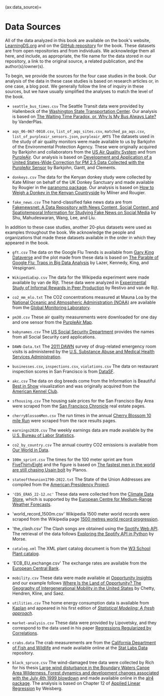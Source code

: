(ax:data_source)=
# Data Sources

All of the data analyzed in this book are available on the book's website, [LearningDS.org](https://learningds.org/) and on the [GitHub repository](https://github.com/DS-100/textbook/) for the book.  These datasets are from open repositories and from individuals. We acknowledge them all here, and include, as appropriate, the file name for the data stored in our repository, a link to the original source, a related publication, and the author(s)/owner(s).

To begin, we provide the sources for the four case studies in the book. Our analysis of the data in these case studies is based on research articles or, in one case, a blog post. We generally follow the line of inquiry in these sources, but we have usually simplified the analyses to match the level of the book.  

+ `seattle_bus_times.csv` The Seattle Transit data were provided by Hallenbeck of the [Washington State Transportation Center](https://depts.washington.edu/trac/). Our analysis is
based on [The Waiting Time Paradox, or, Why Is My Bus Always Late?](https://jakevdp.github.io/blog/2018/09/13/waiting-time-paradox/#:~:text=It%20turns%20out%20that%20under,as%20the%20waiting%20time%20paradox) by VanderPlas.

+ `aqs_06-067-0010.csv`, `list_of_aqs_sites.csv`, `matched_pa_aqs.csv`, `list_of_purpleair_sensors.json`, `purpleair_AMTS` The datasets used in the study of air quality monitors were  made available to us by Barkjohn of the Environmental Protection Agency. These were originally acquired by Barkjohn and collaborators from the [US Air Quality System](https://forum.airnowtech.org/t/the-aqi-equation/169) and from [PurpleAir](https://www2.purpleair.com/).
Our analysis is based on [Development and Application of a United States-Wide Correction for PM 2.5 Data Collected with the PurpleAir Sensor](https://amt.copernicus.org/articles/14/4617/2021/) by Barkjohn, Gantt, and Clements.

+ `donkeys.csv` The data for the Kenyan donkey study were collected by Kate Milner on behalf of the UK Donkey Sanctuary and made available by Rougier in the [paranomo package](https://people.maths.bris.ac.uk/~mazjcr/paranomo_1.1.tar.gz).
Our analysis is based on [How to Weigh a Donkey in the Kenyan Countryside](https://doi.org/10.1111/j.1740-9713.2014.00768.x) by Milner and Rougier.

+ `fake_news.csv` The hand-classified fake news data are from 
[Fakenewsnet: A Data Repository with News Content, Social Context, and Spatiotemporal Information for Studying Fake News on Social Media]() by Shu, Mahudeswaran, Wang, Lee, and Liu.

In addition to these case studies, another 20-plus datasets were used as examples throughout the book. We acknowledge the people and organizations that made these datasets available in the order in which they appeared in the book. 

+ `gft.csv` The data on the Google Flu Trends is available from [Gary King Dataverse](https://doi.org/10.7910/DVN/24823) and the plot made from these data is based on 
[The Parable of Google Flu: Traps in Big Data Analysis](https://doi.org/10.1126/science.1248506) by Lazer, Kennedy, King,  and Vespignani.

+ `WikipediaExp.csv` The data for the Wikipedia experiment were made available by van de Rijt. These data were analyzed in [Experimental Study of Informal Rewards in Peer Production](https://journals.plos.org/plosone/article?id=10.1371/journal.pone.0034358) by Restivo and van de Rijt.

+ `co2_mm_mlo.txt` The CO2 concentrations measured at Mauna Loa by the [National Oceanic and Atmospheric Administration (NOAA)](https://www.noaa.gov/) are available from the [Global Monitoring Laboratory](https://gml.noaa.gov/obop/mlo/). 

+ `pm30.csv` These air quality measurements were downloaded for one day and one sensor from the [PurpleAir Map](https://www2.purpleair.com/). 

+ `babynames.csv` The [US Social Security Department](https://www.ssa.gov/oact/babynames/index.html) provides the names from all Social Security card applications.

+ `DAWN-Data.txt` The [2011 DAWN](https://www.datafiles.samhsa.gov/dataset/drug-abuse-warning-network-2011-dawn-2011-ds0001) survey of drug-related emergency room visits is administered by the [U.S. Substance Abuse and Medical Health Services Administration](https://www.samhsa.gov/).

+ `businesses.csv`, `inspections.csv`, `violations.csv` The data on restaurant inspection scores in San Francisco is from [DataSF](https://datasf.org/).

+ `akc.csv` The data on dog breeds come from the Information is Beautiful [Best in Show](https://www.informationisbeautiful.net/visualizations/best-in-show-whats-the-top-data-dog/) visualization and was originally acquired from the [American Kennel Club](https://www.akc.org/).

+ `sfhousing.csv` The housing sale prices for the San Francisco Bay Area were scraped from the [San Francisco Chronicle](https://www.sfchronicle.com/realestate/) real estate pages.

+ `cherryBlossomMen.csv` The run times in the annual [Cherry Blossom 10 mile Run](https://www.cherryblossom.org/) were scraped from the race results pages. 

+ `earnings2020.csv` The weekly earnings data are made available by the [U.S. Bureau of Labor Statistics](https://www.bls.gov/opub/reports/womens-earnings/2020/home.htm).

+ `co2_by_country.csv` The annual country CO2 emissions is available from [Our World in Data](https://ourworldindata.org/).

+ `100m_sprint.csv` The times for the 100 meter sprint are from [FiveThirtyEight](https://fivethirtyeight.com/) and the figure is based on 
[The fastest men in the world are still chasing Usain bolt](https://fivethirtyeight.com/features/the-fastest-men-in-the-world-are-still-chasing-usain-bolt/) by Planos. 

+ `stateoftheunion1790-2022.txt` The State of the Union Addresses are compiled from the [American Presidency Project](https://www.presidency.ucsb.edu/documents/app-categories/spoken-addresses-and-remarks/presidential/state-the-union-addresses).

+ `'CDS_ERA5_22-12.nc'` These data were collected from the [Climate Data Store](https://cds.climate.copernicus.eu/), which is supported by the [European Centre for Medium-Range Weather Forecasts](https://www.ecmwf.int/).

+ 'world_record_1500m.csv' Wikipedia 1500 meter world records were scraped from the Wikipedia page [1500 metres world record progression](https://en.wikipedia.org/wiki/1500_metres_world_record_progression). 

+ 'the_clash.csv' The Clash songs are obtained using the [Spotify Web API](https://developer.spotify.com/documentation/web-api).
The retrieval of the data follows [Exploring the Spotify API in Python](https://stmorse.github.io/journal/spotify-api.html) by Morse.

+ `catalog.xml` The XML plant catalog document is from the [W3 School Plant catalog](https://www.w3schools.com/xml/plant_catalog.xml).

+ 'ECB_EU_exchange.csv' The exchange rates are available from the [European Central Bank](https://www.ecb.europa.eu/stats/eurofxref/). 

+ `mobility.csv` These data were made available at [Opportunity Insights](https://opportunityinsights.org/paper/land-of-opportunity/) and our example follows
[Where Is the Land of Opportunity? The Geography of Intergenerational Mobility in the United States](https://doi.org/10.1093/qje/qju022) by Chetty, Hendren, Kline, and Saez. 

+ `utilities.csv` The home energy consumption data is available from [Kaplan](https://www.key2stats.com/Utility_bills_1294_92.csv) and appeared in his first edition of [*Statistical Modeling: A fresh approach*](https://dtkaplan.github.io/SM2-bookdown/preface-to-this-electronic-version.html).

+ `market-analysis.csv` These data were provided by Lipovetsky, and they correspond to the data used in his paper [Regressions Regularized by Correlations](https://digitalcommons.wayne.edu/cgi/viewcontent.cgi?article=2530&context=jmasm).

+ `crabs.data` The crab measurements are from the [California Department of Fish and Wildlife](https://wildlife.ca.gov/) and made available online at the [Stat Labs Data](https://www.stat.berkeley.edu/users/statlabs/data/crabs.data) repository. 

+ `black_spruce.csv` The wind-damaged tree data were collected by Rich for his thesis [Large wind disturbance in the Boundary Waters Canoe Area Wilderness. Forest dynamics and development changes associated with the July 4th 1999 blowdown](https://www.proquest.com/docview/305463532?pq-origsite=gscholar&fromopenview=true) and made available online in the [alr4 package](https://cran.r-project.org/web/packages/alr4/alr4.pdf). 
The analysis is based on Chapter 12 of [Applied Linear Regression](https://doi.org/10.1002/0471704091) by Weisberg. 

[github]: https://github.com/DS-100/textbook/